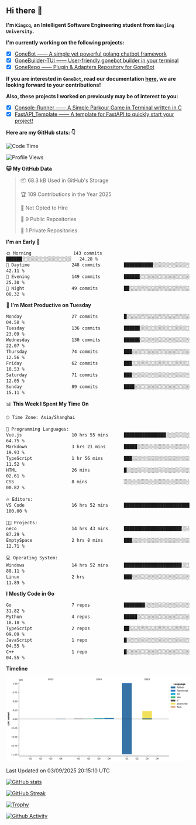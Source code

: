 ## Hi there 👋

**I'm `Kingcq`, an Intelligent Software Engineering student from `Nanjing University`.**

**I'm currently working on the following projects:**

- [x] [GoneBot —— A simple yet powerful golang chatbot framework](https://github.com/gonebot-dev/gonebot)
- [x] [GoneBuilder-TUI —— User-friendly gonebot builder in your terminal](https://github.com/gonebot-dev/gonebuilder-tui)
- [x] [GoneRepo —— Plugin & Adapters Repository for GoneBot](https://github.com/gonebot-dev/gonerepo)

**If you are interested in `GoneBot`, read our documentation [here](https://gonebot-dev.github.io/), we are looking forward to your contributions!**

**Also, these projects I worked on previously may be of interest to you:**

- [x] [Console-Runner —— A Simple Parkour Game in Terminal written in C](https://github.com/Kingcxp/Console-Runners)
- [x] [FastAPI_Template —— A template for FastAPI to quickly start your project!](https://github.com/Kingcxp/FastAPI_Template)

**Here are my GitHub stats: 👇**
<!--START_SECTION:waka-->
![Code Time](http://img.shields.io/badge/Code%20Time-1%2C861%20hrs%2059%20mins-blue)

![Profile Views](http://img.shields.io/badge/Profile%20Views-0-blue)

**🐱 My GitHub Data** 

> 📦 68.3 kB Used in GitHub's Storage 
 > 
> 🏆 109 Contributions in the Year 2025
 > 
> 🚫 Not Opted to Hire
 > 
> 📜 9 Public Repositories 
 > 
> 🔑 1 Private Repositories 
 > 
**I'm an Early 🐤** 

```text
🌞 Morning                143 commits         ██████░░░░░░░░░░░░░░░░░░░   24.28 % 
🌆 Daytime                248 commits         ███████████░░░░░░░░░░░░░░   42.11 % 
🌃 Evening                149 commits         ██████░░░░░░░░░░░░░░░░░░░   25.30 % 
🌙 Night                  49 commits          ██░░░░░░░░░░░░░░░░░░░░░░░   08.32 % 
```
📅 **I'm Most Productive on Tuesday** 

```text
Monday                   27 commits          █░░░░░░░░░░░░░░░░░░░░░░░░   04.58 % 
Tuesday                  136 commits         ██████░░░░░░░░░░░░░░░░░░░   23.09 % 
Wednesday                130 commits         ██████░░░░░░░░░░░░░░░░░░░   22.07 % 
Thursday                 74 commits          ███░░░░░░░░░░░░░░░░░░░░░░   12.56 % 
Friday                   62 commits          ███░░░░░░░░░░░░░░░░░░░░░░   10.53 % 
Saturday                 71 commits          ███░░░░░░░░░░░░░░░░░░░░░░   12.05 % 
Sunday                   89 commits          ████░░░░░░░░░░░░░░░░░░░░░   15.11 % 
```


📊 **This Week I Spent My Time On** 

```text
🕑︎ Time Zone: Asia/Shanghai

💬 Programming Languages: 
Vue.js                   10 hrs 55 mins      ████████████████░░░░░░░░░   64.75 % 
Markdown                 3 hrs 21 mins       █████░░░░░░░░░░░░░░░░░░░░   19.93 % 
TypeScript               1 hr 56 mins        ███░░░░░░░░░░░░░░░░░░░░░░   11.52 % 
HTML                     26 mins             █░░░░░░░░░░░░░░░░░░░░░░░░   02.61 % 
CSS                      8 mins              ░░░░░░░░░░░░░░░░░░░░░░░░░   00.82 % 

🔥 Editors: 
VS Code                  16 hrs 52 mins      █████████████████████████   100.00 % 

🐱‍💻 Projects: 
neco                     14 hrs 43 mins      ██████████████████████░░░   87.29 % 
EmptySpace               2 hrs 8 mins        ███░░░░░░░░░░░░░░░░░░░░░░   12.71 % 

💻 Operating System: 
Windows                  14 hrs 52 mins      ██████████████████████░░░   88.11 % 
Linux                    2 hrs               ███░░░░░░░░░░░░░░░░░░░░░░   11.89 % 
```

**I Mostly Code in Go** 

```text
Go                       7 repos             ████████░░░░░░░░░░░░░░░░░   31.82 % 
Python                   4 repos             █████░░░░░░░░░░░░░░░░░░░░   18.18 % 
TypeScript               2 repos             ██░░░░░░░░░░░░░░░░░░░░░░░   09.09 % 
JavaScript               1 repo              █░░░░░░░░░░░░░░░░░░░░░░░░   04.55 % 
C++                      1 repo              █░░░░░░░░░░░░░░░░░░░░░░░░   04.55 % 
```



**Timeline**

![Lines of Code chart](https://raw.githubusercontent.com/Kingcxp/Kingcxp/main/assets/bar_graph.png)


 Last Updated on 03/09/2025 20:15:10 UTC
<!--END_SECTION:waka-->

[![GitHub stats](https://github-readme-stats.vercel.app/api?username=Kingcxp&show_icons=true&count_private=true&theme=aura&hide_border=true&icon_color=FF4500&text_color=76EE00)](https://github.com/anuraghazra/github-readme-stats)    

[![GitHub Streak](https://github-readme-streak-stats.herokuapp.com/?user=Kingcxp&hide_border=true&theme=catppuccin-macchiato)](https://git.io/streak-stats)

[![Trophy](https://github-profile-trophy.vercel.app/?username=Kingcxp&theme=dracula)](https://github.com/ryo-ma/github-profile-trophy)

[![Github Activity](https://github-readme-activity-graph.vercel.app/graph?username=Kingcxp&theme=tokyo-night&hide_border=true)](https://github.com/ashutosh00710/github-readme-activity-graph)